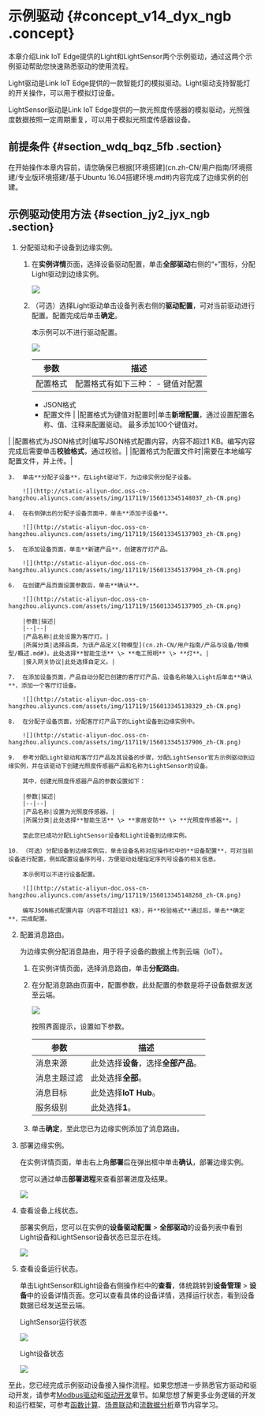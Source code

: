 # 示例驱动 {#concept_v14_dyx_ngb .concept}

本章介绍Link IoT Edge提供的Light和LightSensor两个示例驱动，通过这两个示例驱动帮助您快速熟悉驱动的使用流程。

Light驱动是Link IoT Edge提供的一款智能灯的模拟驱动。Light驱动支持智能灯的开关操作，可以用于模拟灯设备。

LightSensor驱动是Link IoT Edge提供的一款光照度传感器的模拟驱动，光照强度数据按照一定周期重复，可以用于模拟光照度传感器设备。

## 前提条件 {#section_wdq_bqz_5fb .section}

在开始操作本章内容前，请您确保已根据[环境搭建](cn.zh-CN/用户指南/环境搭建/专业版环境搭建/基于Ubuntu 16.04搭建环境.md#)内容完成了边缘实例的创建。

## 示例驱动使用方法 {#section_jy2_jyx_ngb .section}

1.  分配驱动和子设备到边缘实例。
    1.  在**实例详情**页面，选择设备驱动配置，单击**全部驱动**右侧的“`+`”图标，分配Light驱动到边缘实例。

        ![](http://static-aliyun-doc.oss-cn-hangzhou.aliyuncs.com/assets/img/117119/156013345137907_zh-CN.png)

    2.  （可选）选择Light驱动单击设备列表右侧的**驱动配置**，可对当前驱动进行配置。配置完成后单击**确定**。

        本示例可以不进行驱动配置。

        ![](http://static-aliyun-doc.oss-cn-hangzhou.aliyuncs.com/assets/img/117119/156013345148030_zh-CN.png)

        |参数|描述|
        |--|--|
        |配置格式|配置格式有如下三种：         -   键值对配置
        -   JSON格式
        -   配置文件
 |
        |配置格式为键值对配置时|单击**新增配置**，通过设置配置名称、值、注释来配置驱动。 最多添加100个键值对。

 |
        |配置格式为JSON格式时|编写JSON格式配置内容，内容不超过1 KB。编写内容完成后需要单击**校验格式**，通过校验。|
        |配置格式为配置文件时|需要在本地编写配置文件，并上传。|

    3.  单击**分配子设备**，在Light驱动下，为边缘实例分配子设备。

        ![](http://static-aliyun-doc.oss-cn-hangzhou.aliyuncs.com/assets/img/117119/156013345148037_zh-CN.png)

    4.  在右侧弹出的分配子设备页面中，单击**添加子设备**。

        ![](http://static-aliyun-doc.oss-cn-hangzhou.aliyuncs.com/assets/img/117119/156013345137903_zh-CN.png)

    5.  在添加设备页面，单击**新建产品**，创建客厅灯产品。

        ![](http://static-aliyun-doc.oss-cn-hangzhou.aliyuncs.com/assets/img/117119/156013345137904_zh-CN.png)

    6.  在创建产品页面设置参数后，单击**确认**。

        ![](http://static-aliyun-doc.oss-cn-hangzhou.aliyuncs.com/assets/img/117119/156013345137905_zh-CN.png)

        |参数|描述|
        |--|--|
        |产品名称|此处设置为客厅灯。|
        |所属分类|选择品类，为该产品定义[物模型](cn.zh-CN/用户指南/产品与设备/物模型/概述.md#)。此处选择**智能生活** \> **电工照明** \> **灯**。|
        |接入网关协议|此处选择自定义。|

    7.  在添加设备页面，产品自动分配已创建的客厅灯产品，设备名称输入Light后单击**确认**，添加一个客厅灯设备。

        ![](http://static-aliyun-doc.oss-cn-hangzhou.aliyuncs.com/assets/img/117119/156013345138329_zh-CN.png)

    8.  在分配子设备页面，分配客厅灯产品下的Light设备到边缘实例中。

        ![](http://static-aliyun-doc.oss-cn-hangzhou.aliyuncs.com/assets/img/117119/156013345137906_zh-CN.png)

    9.  参考分配Light驱动和客厅灯产品及其设备的步骤，分配LightSensor官方示例驱动到边缘实例，并在该驱动下创建光照度传感器产品和名称为LightSensor的设备。

        其中，创建光照度传感器产品的参数设置如下：

        |参数|描述|
        |--|--|
        |产品名称|设置为光照度传感器。|
        |所属分类|此处选择**智能生活** \> **家居安防** \> **光照度传感器**。|

        至此您已成功分配LightSensor设备和Light设备到边缘实例。

    10. （可选）分配设备到边缘实例后，单击设备名称对应操作栏中的**设备配置**，可对当前设备进行配置，例如配置设备序列号，方便驱动处理指定序列号设备的相关信息。

        本示例可以不进行设备配置。

        ![](http://static-aliyun-doc.oss-cn-hangzhou.aliyuncs.com/assets/img/117119/156013345148268_zh-CN.png)

        编写JSON格式配置内容（内容不可超过1 KB），并**校验格式**通过后，单击**确定**，完成配置。

2.  配置消息路由。

    为边缘实例分配消息路由，用于将子设备的数据上传到云端（IoT）。

    1.  在实例详情页面，选择消息路由，单击**分配路由**。
    2.  在分配消息路由页面中，配置参数，此处配置的参数是将子设备数据发送至云端。

        ![](http://static-aliyun-doc.oss-cn-hangzhou.aliyuncs.com/assets/img/117119/156013345137927_zh-CN.png)

        按照界面提示，设置如下参数。

        |参数|描述|
        |--|--|
        |消息来源|此处选择**设备**，选择**全部产品**。|
        |消息主题过滤|此处选择**全部**。|
        |消息目标|此处选择**IoT Hub**。|
        |服务级别|此处选择**1**。|

    3.  单击**确定**，至此您已为边缘实例添加了消息路由。
3.  部署边缘实例。

    在实例详情页面，单击右上角**部署**后在弹出框中单击**确认**，部署边缘实例。

    您可以通过单击**部署进程**来查看部署进度及结果。

    ![](http://static-aliyun-doc.oss-cn-hangzhou.aliyuncs.com/assets/img/117119/156013345237934_zh-CN.png)

4.  查看设备上线状态。

    部署实例后，您可以在实例的**设备驱动配置** \> **全部驱动**的设备列表中看到Light设备和LightSensor设备状态已显示在线。

    ![](http://static-aliyun-doc.oss-cn-hangzhou.aliyuncs.com/assets/img/117119/156013345237935_zh-CN.png)

5.  查看设备运行状态。

    单击LightSensor和Light设备右侧操作栏中的**查看**，体统跳转到**设备管理** \> **设备**中的设备详情页面。您可以查看具体的设备详情，选择运行状态，看到设备数据已经发送至云端。

    LightSensor运行状态

    ![](http://static-aliyun-doc.oss-cn-hangzhou.aliyuncs.com/assets/img/117119/156013345237937_zh-CN.png)

    Light设备状态

    ![](http://static-aliyun-doc.oss-cn-hangzhou.aliyuncs.com/assets/img/117119/156013345237938_zh-CN.png)


至此，您已经完成示例驱动设备接入操作流程。如果您想进一步熟悉官方驱动和驱动开发，请参考[Modbus驱动](cn.zh-CN/用户指南/设备接入/官方驱动/Modbus驱动.md#)和[驱动开发](cn.zh-CN/用户指南/设备接入/驱动开发/驱动开发.md#)章节。如果您想了解更多业务逻辑的开发和运行框架，可参考[函数计算](cn.zh-CN/用户指南/函数计算/什么是边缘函数计算.md#)、[场景联动](cn.zh-CN/用户指南/场景联动/什么是场景联动.md#)和[流数据分析](cn.zh-CN/用户指南/流数据分析/什么是边缘流数据分析.md#)章节内容学习。


